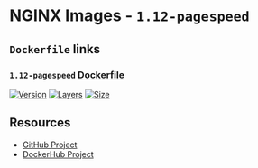 # NGINX Images - `1.12-pagespeed`

## `Dockerfile` links

### `1.12-pagespeed` [Dockerfile](https://github.com/cornernote/docker-nginx/blob/1.12-pagespeed/Dockerfile)

[![Version](https://img.shields.io/badge/version-1.12--pagespeed-blue.svg?style=flat-square)](https://github.com/cornernote/docker-nginx/tree/1.12-pagespeed) [![Layers](https://img.shields.io/microbadger/layers/cornernote/nginx/1.12-pagespeed.svg?style=flat-square)](https://hub.docker.com/r/cornernote/nginx/) [![Size](https://img.shields.io/microbadger/image-size/cornernote/nginx/1.12-pagespeed.svg?style=flat-square)](https://hub.docker.com/r/cornernote/nginx/)

## Resources

* [GitHub Project](https://github.com/cornernote/docker-nginx)
* [DockerHub Project](https://hub.docker.com/r/cornernote/nginx/)

